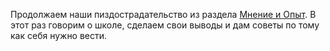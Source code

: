 Продолжаем наши пиздострадательство из раздела [Мнение и Опыт](https://github.com/jestxfot/psychology/tree/main/МнениеИОпыт). В этот раз говорим о школе, сделаем свои выводы и дам советы по тому как себя нужно вести.
